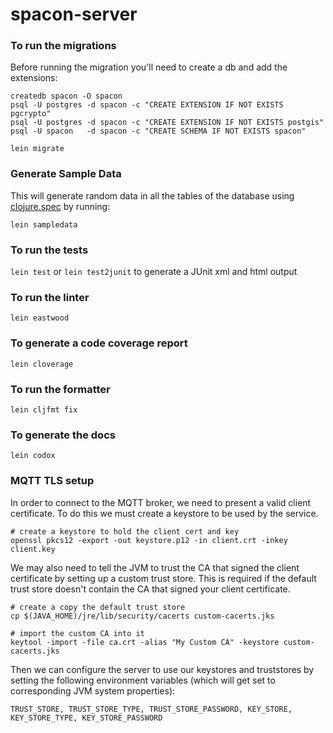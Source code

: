 # spacon-server

### To run the migrations

Before running the migration you'll need to create a db and add the
extensions:
```
createdb spacon -O spacon
psql -U postgres -d spacon -c "CREATE EXTENSION IF NOT EXISTS pgcrypto"
psql -U postgres -d spacon -c "CREATE EXTENSION IF NOT EXISTS postgis"
psql -U spacon   -d spacon -c "CREATE SCHEMA IF NOT EXISTS spacon"
```

`lein migrate`

### Generate Sample Data
This will generate random data in all the tables of the database using [clojure.spec](https://clojure.org/about/spec) by running:

`lein sampledata`

### To run the tests

`lein test` or `lein test2junit` to generate a JUnit xml and html output

### To run the linter

`lein eastwood`

### To generate a code coverage report

`lein cloverage`

### To run the formatter

`lein cljfmt fix`

### To generate the docs

`lein codox`

### MQTT TLS setup

In order to connect to the MQTT broker, we need to present a valid
client certificate. To do this we must create a keystore to be used
by the service.

```
# create a keystore to hold the client cert and key
openssl pkcs12 -export -out keystore.p12 -in client.crt -inkey client.key
```

We may also need to tell the JVM to trust the CA that signed the client
certificate by setting up a custom trust store.  This is required if the default
trust store doesn't contain the CA that signed your client certificate.

```
# create a copy the default trust store
cp $(JAVA_HOME)/jre/lib/security/cacerts custom-cacerts.jks

# import the custom CA into it
keytool -import -file ca.crt -alias "My Custom CA" -keystore custom-cacerts.jks
```

Then we can configure the server to use our keystores and truststores by
setting the following environment variables (which will get set to corresponding JVM system properties):

`TRUST_STORE, TRUST_STORE_TYPE, TRUST_STORE_PASSWORD, KEY_STORE, KEY_STORE_TYPE, KEY_STORE_PASSWORD`
